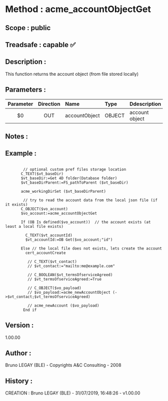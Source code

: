 ﻿# **Method :** acme_accountObjectGet## **Scope :** public## **Treadsafe :** capable ✅ ## **Description :** This function returns the account object (from file stored locally)## **Parameters :** | Parameter | Direction | Name | Type | Ddescription | |:----:|:----:|:----|:----|:----| | $0 | OUT | accountObject | OBJECT | account object | ## **Notes :** ## **Example :** ```        // optional custom pref files storage location       C_TEXT($vt_baseDir)       $vt_baseDir:=Get 4D folder(Database folder)       $vt_baseDirParent:=FS_pathToParent ($vt_baseDir)              acme_workingDirSet ($vt_baseDirParent)               // try to read the account data from the local json file (if it exists)       C_OBJECT($vo_account)       $vo_account:=acme_accountObjectGet                If (OB Is defined($vo_account))  // the account exists (at least a local file exists)               C_TEXT($vt_accountId)         $vt_accountId:=OB Get($vo_account;"id")             Else // the local file does not exists, lets create the account         cert_accountCreate                // C_TEXT($vt_contact)          // $vt_contact:="mailto:me@example.com"                // C_BOOLEAN($vt_termsOfserviceAgreed)          // $vt_termsOfserviceAgreed:=True                // C_OBJECT($vo_payload)          // $vo_payload:=acme_newAccountObject (->$vt_contact;$vt_termsOfserviceAgreed)                // acme_newAccount ($vo_payload)        End if```## **Version :** 1.00.00## **Author :** Bruno LEGAY (BLE) - Copyrights A&C Consulting - 2008## **History :**  CREATION : Bruno LEGAY (BLE) - 31/07/2019, 16:48:26 - v1.00.00